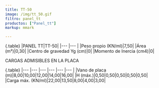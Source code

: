 ```yaml
---
title: TT-50
image: /img/tt_50.gif
filtro: panel_tt
productos: ["Panel_tt"]
markup: mmark

---
```

{.table}
|PANEL TT|TT-50|
|--- |--- |
|Peso propio (KN/ml)|7,50|
|Área (m²)|0,30|
|Centro de gravedad Yg (cm)|0|
|Momento de Inercia (cm4)|0|



CARGAS ADMISIBLES EN LA PLACA

{.table}
|--- |--- |--- |--- |--- |--- |
|Vano de placa (m)|8,00|10,00|12,00|14,00|16,00|
|H (máx.)|0,50|0,50|0,50|0,50|0,50|
|Carga máx. (KN/ml)|22,00|13,50|8,00|4,00|3,00|
